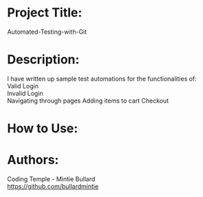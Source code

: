 # Project Title:
 Automated-Testing-with-Git

# Description:
I have written up sample test automations for the functionalities of:    
Valid Login                                                            
Invalid Login                                                       
Navigating through pages                                                Adding items to cart                                                   Checkout

# How to Use:


# Authors:
Coding Temple - Mintie Bullard                 
https://github.com/bullardmintie
